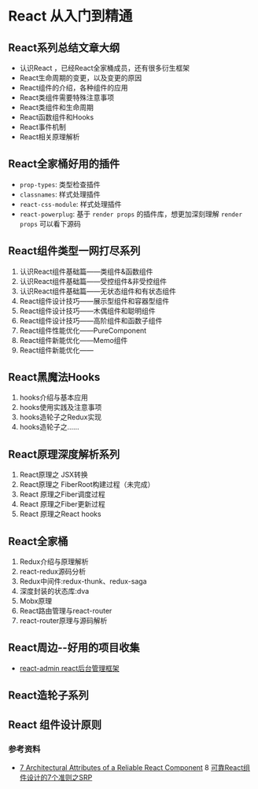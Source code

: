 # React 从入门到精通

## React系列总结文章大纲

* 认识React ，已经React全家桶成员，还有很多衍生框架
* React生命周期的变更，以及变更的原因
* React组件的介绍，各种组件的应用
* React类组件需要特殊注意事项
* React类组件和生命周期
* React函数组件和Hooks
* React事件机制
* React相关原理解析

## React全家桶好用的插件

* `prop-types`: 类型检查插件
* `classnames`: 样式处理插件
* `react-css-module`: 样式处理插件
* `react-powerplug`: 基于 `render props` 的插件库，想更加深刻理解 `render props` 可以看下源码

## React组件类型一网打尽系列

1. 认识React组件基础篇——类组件&函数组件
1. 认识React组件基础篇——受控组件&非受控组件
2. 认识React组件基础篇——无状态组件和有状态组件
3. React组件设计技巧——展示型组件和容器型组件
4. React组件设计技巧——木偶组件和聪明组件
5. React组件设计技巧——高阶组件和函数子组件
6. React组件性能优化——PureComponent
7. React组件新能优化——Memo组件
8. React组件新能优化——

## React黑魔法Hooks

1. hooks介绍与基本应用
1. hooks使用实践及注意事项
1. hooks造轮子之Redux实现
1. hooks造轮子之……

## React原理深度解析系列

1. React原理之 JSX转换
2. React原理之 FiberRoot构建过程（未完成）
3. React 原理之Fiber调度过程
4. React 原理之Fiber更新过程
5. React 原理之React hooks

## React全家桶
1. Redux介绍与原理解析
1. react-redux源码分析
1. Redux中间件:redux-thunk、redux-saga
1. 深度封装的状态库:dva
1. Mobx原理
1. React路由管理与react-router
1. react-router原理与源码解析

## React周边--好用的项目收集

* [react-admin react后台管理框架][1]

[1]: https://github.com/yezihaohao/react-admin

## React造轮子系列


## React 组件设计原则

### 参考资料

* [7 Architectural Attributes of a Reliable React Component](https://dmitripavlutin.com/7-architectural-attributes-of-a-reliable-react-component)
8 [可靠React组件设计的7个准则之SRP](https://juejin.im/post/5d4acb28e51d45620771f082)
